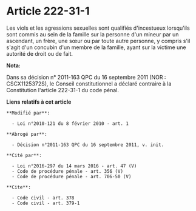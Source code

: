 # Article 222-31-1

Les viols et les agressions sexuelles sont qualifiés d'incestueux lorsqu'ils sont commis au sein de la famille sur la
personne d'un mineur par un ascendant, un frère, une sœur ou par toute autre personne, y compris s'il s'agit d'un concubin
d'un membre de la famille, ayant sur la victime une autorité de droit ou de fait.

**Nota:**

Dans sa décision n° 2011-163 QPC du 16 septembre 2011 (NOR : CSCX1125372S), le Conseil constitutionnel a déclaré contraire à
la Constitution l'article 222-31-1 du code pénal.

**Liens relatifs à cet article**

	**Modifié par**:

	  - Loi n°2010-121 du 8 février 2010 - art. 1

	**Abrogé par**:

	  - Décision n°2011-163 QPC du 16 septembre 2011, v. init.

	**Cité par**:

	  - Loi n°2016-297 du 14 mars 2016 - art. 47 (V)
	  - Code de procédure pénale - art. 356 (V)
	  - Code de procédure pénale - art. 706-50 (V)

	**Cite**:

	  - Code civil - art. 378
	  - Code civil - art. 379-1

